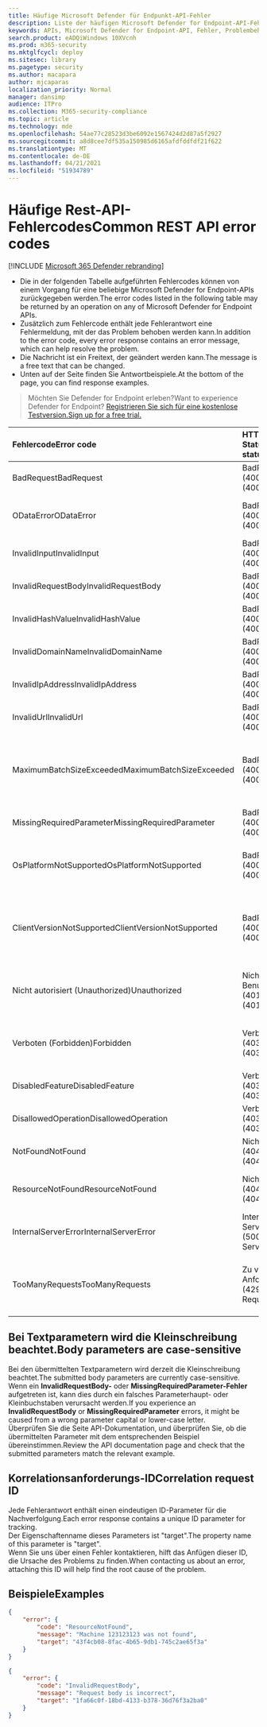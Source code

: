 ```yaml
---
title: Häufige Microsoft Defender für Endpunkt-API-Fehler
description: Liste der häufigen Microsoft Defender for Endpoint-API-Fehler mit Beschreibungen.
keywords: APIs, Microsoft Defender for Endpoint-API, Fehler, Problembehandlung
search.product: eADQiWindows 10XVcnh
ms.prod: m365-security
ms.mktglfcycl: deploy
ms.sitesec: library
ms.pagetype: security
ms.author: macapara
author: mjcaparas
localization_priority: Normal
manager: dansimp
audience: ITPro
ms.collection: M365-security-compliance
ms.topic: article
ms.technology: mde
ms.openlocfilehash: 54ae77c28523d3be6092e1567424d2d87a5f2927
ms.sourcegitcommit: a8d8cee7df535a150985d6165afdfddfdf21f622
ms.translationtype: MT
ms.contentlocale: de-DE
ms.lasthandoff: 04/21/2021
ms.locfileid: "51934789"
---
```

# <a name="common-rest-api-error-codes"></a><span data-ttu-id="58968-104">Häufige Rest-API-Fehlercodes</span><span class="sxs-lookup"><span data-stu-id="58968-104">Common REST API error codes</span></span>

[!INCLUDE [Microsoft 365 Defender rebranding](../../includes/microsoft-defender.md)]


* <span data-ttu-id="58968-105">Die in der folgenden Tabelle aufgeführten Fehlercodes können von einem Vorgang für eine beliebige Microsoft Defender for Endpoint-APIs zurückgegeben werden.</span><span class="sxs-lookup"><span data-stu-id="58968-105">The error codes listed in the following table may be returned by an operation on any of Microsoft Defender for Endpoint APIs.</span></span>
* <span data-ttu-id="58968-106">Zusätzlich zum Fehlercode enthält jede Fehlerantwort eine Fehlermeldung, mit der das Problem behoben werden kann.</span><span class="sxs-lookup"><span data-stu-id="58968-106">In addition to the error code, every error response contains an error message, which can help resolve the problem.</span></span>
* <span data-ttu-id="58968-107">Die Nachricht ist ein Freitext, der geändert werden kann.</span><span class="sxs-lookup"><span data-stu-id="58968-107">The message is a free text that can be changed.</span></span>
* <span data-ttu-id="58968-108">Unten auf der Seite finden Sie Antwortbeispiele.</span><span class="sxs-lookup"><span data-stu-id="58968-108">At the bottom of the page, you can find response examples.</span></span>

><span data-ttu-id="58968-109">Möchten Sie Defender for Endpoint erleben?</span><span class="sxs-lookup"><span data-stu-id="58968-109">Want to experience Defender for Endpoint?</span></span> [<span data-ttu-id="58968-110">Registrieren Sie sich für eine kostenlose Testversion.</span><span class="sxs-lookup"><span data-stu-id="58968-110">Sign up for a free trial.</span></span>](https://www.microsoft.com/microsoft-365/windows/microsoft-defender-atp?ocid=docs-wdatp-assignaccess-abovefoldlink)

<span data-ttu-id="58968-111">Fehlercode</span><span class="sxs-lookup"><span data-stu-id="58968-111">Error code</span></span> |<span data-ttu-id="58968-112">HTTP-Statuscode</span><span class="sxs-lookup"><span data-stu-id="58968-112">HTTP status code</span></span> |<span data-ttu-id="58968-113">Message</span><span class="sxs-lookup"><span data-stu-id="58968-113">Message</span></span> 
:---|:---|:---
<span data-ttu-id="58968-114">BadRequest</span><span class="sxs-lookup"><span data-stu-id="58968-114">BadRequest</span></span> | <span data-ttu-id="58968-115">BadRequest (400)</span><span class="sxs-lookup"><span data-stu-id="58968-115">BadRequest (400)</span></span> | <span data-ttu-id="58968-116">Fehlermeldung "Allgemeine ungültige Anforderung".</span><span class="sxs-lookup"><span data-stu-id="58968-116">General Bad Request error message.</span></span>
<span data-ttu-id="58968-117">ODataError</span><span class="sxs-lookup"><span data-stu-id="58968-117">ODataError</span></span> | <span data-ttu-id="58968-118">BadRequest (400)</span><span class="sxs-lookup"><span data-stu-id="58968-118">BadRequest (400)</span></span> | <span data-ttu-id="58968-119">Ungültige OData-URI-Abfrage (der spezifische Fehler wird angegeben).</span><span class="sxs-lookup"><span data-stu-id="58968-119">Invalid OData URI query (the specific error is specified).</span></span>
<span data-ttu-id="58968-120">InvalidInput</span><span class="sxs-lookup"><span data-stu-id="58968-120">InvalidInput</span></span> | <span data-ttu-id="58968-121">BadRequest (400)</span><span class="sxs-lookup"><span data-stu-id="58968-121">BadRequest (400)</span></span> | <span data-ttu-id="58968-122">Ungültige Eingabe {ungültige Eingabe}.</span><span class="sxs-lookup"><span data-stu-id="58968-122">Invalid input {the invalid input}.</span></span>
<span data-ttu-id="58968-123">InvalidRequestBody</span><span class="sxs-lookup"><span data-stu-id="58968-123">InvalidRequestBody</span></span> | <span data-ttu-id="58968-124">BadRequest (400)</span><span class="sxs-lookup"><span data-stu-id="58968-124">BadRequest (400)</span></span> | <span data-ttu-id="58968-125">Ungültiger Anforderungstext.</span><span class="sxs-lookup"><span data-stu-id="58968-125">Invalid request body.</span></span>
<span data-ttu-id="58968-126">InvalidHashValue</span><span class="sxs-lookup"><span data-stu-id="58968-126">InvalidHashValue</span></span> | <span data-ttu-id="58968-127">BadRequest (400)</span><span class="sxs-lookup"><span data-stu-id="58968-127">BadRequest (400)</span></span> | <span data-ttu-id="58968-128">Der Hashwert {der ungültige Hash} ist ungültig.</span><span class="sxs-lookup"><span data-stu-id="58968-128">Hash value {the invalid hash} is invalid.</span></span>
<span data-ttu-id="58968-129">InvalidDomainName</span><span class="sxs-lookup"><span data-stu-id="58968-129">InvalidDomainName</span></span> | <span data-ttu-id="58968-130">BadRequest (400)</span><span class="sxs-lookup"><span data-stu-id="58968-130">BadRequest (400)</span></span> | <span data-ttu-id="58968-131">Der Domänenname {die ungültige Domäne} ist ungültig.</span><span class="sxs-lookup"><span data-stu-id="58968-131">Domain name {the invalid domain} is invalid.</span></span>
<span data-ttu-id="58968-132">InvalidIpAddress</span><span class="sxs-lookup"><span data-stu-id="58968-132">InvalidIpAddress</span></span> | <span data-ttu-id="58968-133">BadRequest (400)</span><span class="sxs-lookup"><span data-stu-id="58968-133">BadRequest (400)</span></span> | <span data-ttu-id="58968-134">Die IP-Adresse {die ungültige IP} ist ungültig.</span><span class="sxs-lookup"><span data-stu-id="58968-134">IP address {the invalid IP} is invalid.</span></span>
<span data-ttu-id="58968-135">InvalidUrl</span><span class="sxs-lookup"><span data-stu-id="58968-135">InvalidUrl</span></span> | <span data-ttu-id="58968-136">BadRequest (400)</span><span class="sxs-lookup"><span data-stu-id="58968-136">BadRequest (400)</span></span> | <span data-ttu-id="58968-137">URL {die ungültige URL} ist ungültig.</span><span class="sxs-lookup"><span data-stu-id="58968-137">URL {the invalid URL} is invalid.</span></span>
<span data-ttu-id="58968-138">MaximumBatchSizeExceeded</span><span class="sxs-lookup"><span data-stu-id="58968-138">MaximumBatchSizeExceeded</span></span> | <span data-ttu-id="58968-139">BadRequest (400)</span><span class="sxs-lookup"><span data-stu-id="58968-139">BadRequest (400)</span></span> | <span data-ttu-id="58968-140">Die maximale Batchgröße wurde überschritten.</span><span class="sxs-lookup"><span data-stu-id="58968-140">Maximum batch size exceeded.</span></span> <span data-ttu-id="58968-141">Received: {batch size received}, allowed: {batch size allowed}.</span><span class="sxs-lookup"><span data-stu-id="58968-141">Received: {batch size received}, allowed: {batch size allowed}.</span></span>
<span data-ttu-id="58968-142">MissingRequiredParameter</span><span class="sxs-lookup"><span data-stu-id="58968-142">MissingRequiredParameter</span></span> | <span data-ttu-id="58968-143">BadRequest (400)</span><span class="sxs-lookup"><span data-stu-id="58968-143">BadRequest (400)</span></span> | <span data-ttu-id="58968-144">Parameter {der fehlende Parameter} fehlt.</span><span class="sxs-lookup"><span data-stu-id="58968-144">Parameter {the missing parameter} is missing.</span></span>
<span data-ttu-id="58968-145">OsPlatformNotSupported</span><span class="sxs-lookup"><span data-stu-id="58968-145">OsPlatformNotSupported</span></span> | <span data-ttu-id="58968-146">BadRequest (400)</span><span class="sxs-lookup"><span data-stu-id="58968-146">BadRequest (400)</span></span> | <span data-ttu-id="58968-147">Die Betriebssystemplattform {die Clientbetriebssystemplattform} wird für diese Aktion nicht unterstützt.</span><span class="sxs-lookup"><span data-stu-id="58968-147">OS Platform {the client OS Platform} is not supported for this action.</span></span>
<span data-ttu-id="58968-148">ClientVersionNotSupported</span><span class="sxs-lookup"><span data-stu-id="58968-148">ClientVersionNotSupported</span></span> | <span data-ttu-id="58968-149">BadRequest (400)</span><span class="sxs-lookup"><span data-stu-id="58968-149">BadRequest (400)</span></span> | <span data-ttu-id="58968-150">{Die angeforderte Aktion} wird für die Clientversion {unterstützte Clientversion} und höher unterstützt.</span><span class="sxs-lookup"><span data-stu-id="58968-150">{The requested action} is supported on client version {supported client version} and above.</span></span>
<span data-ttu-id="58968-151">Nicht autorisiert (Unauthorized)</span><span class="sxs-lookup"><span data-stu-id="58968-151">Unauthorized</span></span> | <span data-ttu-id="58968-152">Nicht autorisierter Benutzer (401)</span><span class="sxs-lookup"><span data-stu-id="58968-152">Unauthorized (401)</span></span> | <span data-ttu-id="58968-153">Nicht autorisiert (ungültiger oder abgelaufener Autorisierungsheader).</span><span class="sxs-lookup"><span data-stu-id="58968-153">Unauthorized (invalid or expired authorization header).</span></span>
<span data-ttu-id="58968-154">Verboten (Forbidden)</span><span class="sxs-lookup"><span data-stu-id="58968-154">Forbidden</span></span> | <span data-ttu-id="58968-155">Verboten (403)</span><span class="sxs-lookup"><span data-stu-id="58968-155">Forbidden (403)</span></span> | <span data-ttu-id="58968-156">Verboten (gültiges Token, aber unzureichende Berechtigung für die Aktion).</span><span class="sxs-lookup"><span data-stu-id="58968-156">Forbidden (valid token but insufficient permission for the action).</span></span>
<span data-ttu-id="58968-157">DisabledFeature</span><span class="sxs-lookup"><span data-stu-id="58968-157">DisabledFeature</span></span> | <span data-ttu-id="58968-158">Verboten (403)</span><span class="sxs-lookup"><span data-stu-id="58968-158">Forbidden (403)</span></span> | <span data-ttu-id="58968-159">Das Mandantenfeature ist nicht aktiviert.</span><span class="sxs-lookup"><span data-stu-id="58968-159">Tenant feature is not enabled.</span></span>
<span data-ttu-id="58968-160">DisallowedOperation</span><span class="sxs-lookup"><span data-stu-id="58968-160">DisallowedOperation</span></span> | <span data-ttu-id="58968-161">Verboten (403)</span><span class="sxs-lookup"><span data-stu-id="58968-161">Forbidden (403)</span></span> | <span data-ttu-id="58968-162">{der unzulässige Vorgang und der Grund}.</span><span class="sxs-lookup"><span data-stu-id="58968-162">{the disallowed operation and the reason}.</span></span>
<span data-ttu-id="58968-163">NotFound</span><span class="sxs-lookup"><span data-stu-id="58968-163">NotFound</span></span> | <span data-ttu-id="58968-164">Nicht gefunden (404)</span><span class="sxs-lookup"><span data-stu-id="58968-164">Not Found (404)</span></span> | <span data-ttu-id="58968-165">Fehlermeldung "Allgemein nicht gefunden".</span><span class="sxs-lookup"><span data-stu-id="58968-165">General Not Found error message.</span></span>
<span data-ttu-id="58968-166">ResourceNotFound</span><span class="sxs-lookup"><span data-stu-id="58968-166">ResourceNotFound</span></span> | <span data-ttu-id="58968-167">Nicht gefunden (404)</span><span class="sxs-lookup"><span data-stu-id="58968-167">Not Found (404)</span></span> | <span data-ttu-id="58968-168">Ressource {die angeforderte Ressource} wurde nicht gefunden.</span><span class="sxs-lookup"><span data-stu-id="58968-168">Resource {the requested resource} was not found.</span></span>
<span data-ttu-id="58968-169">InternalServerError</span><span class="sxs-lookup"><span data-stu-id="58968-169">InternalServerError</span></span> | <span data-ttu-id="58968-170">Interner Serverfehler (500)</span><span class="sxs-lookup"><span data-stu-id="58968-170">Internal Server Error (500)</span></span> | <span data-ttu-id="58968-171">(Keine Fehlermeldung, wiederholen Sie den Vorgang)</span><span class="sxs-lookup"><span data-stu-id="58968-171">(No error message, retry the operation)</span></span>
<span data-ttu-id="58968-172">TooManyRequests</span><span class="sxs-lookup"><span data-stu-id="58968-172">TooManyRequests</span></span> | <span data-ttu-id="58968-173">Zu viele Anforderungen (429)</span><span class="sxs-lookup"><span data-stu-id="58968-173">Too Many Requests (429)</span></span> | <span data-ttu-id="58968-174">Die Antwort stellt das Erreichen des Kontingentgrenzwerts entweder nach Anzahl der Anforderungen oder nach CPU dar.</span><span class="sxs-lookup"><span data-stu-id="58968-174">Response will represent reaching quota limit either by number of requests or by CPU.</span></span>

## <a name="body-parameters-are-case-sensitive"></a><span data-ttu-id="58968-175">Bei Textparametern wird die Kleinschreibung beachtet.</span><span class="sxs-lookup"><span data-stu-id="58968-175">Body parameters are case-sensitive</span></span>

<span data-ttu-id="58968-176">Bei den übermittelten Textparametern wird derzeit die Kleinschreibung beachtet.</span><span class="sxs-lookup"><span data-stu-id="58968-176">The submitted body parameters are currently case-sensitive.</span></span>
<br><span data-ttu-id="58968-177">Wenn ein **InvalidRequestBody-** oder **MissingRequiredParameter-Fehler** aufgetreten ist, kann dies durch ein falsches Parameterhaupt- oder Kleinbuchstaben verursacht werden.</span><span class="sxs-lookup"><span data-stu-id="58968-177">If you experience an **InvalidRequestBody** or **MissingRequiredParameter** errors, it might be caused from a wrong parameter capital or lower-case letter.</span></span>
<br><span data-ttu-id="58968-178">Überprüfen Sie die Seite API-Dokumentation, und überprüfen Sie, ob die übermittelten Parameter mit dem entsprechenden Beispiel übereinstimmen.</span><span class="sxs-lookup"><span data-stu-id="58968-178">Review the API documentation page and check that the submitted parameters match the relevant example.</span></span>

## <a name="correlation-request-id"></a><span data-ttu-id="58968-179">Korrelationsanforderungs-ID</span><span class="sxs-lookup"><span data-stu-id="58968-179">Correlation request ID</span></span>

<span data-ttu-id="58968-180">Jede Fehlerantwort enthält einen eindeutigen ID-Parameter für die Nachverfolgung.</span><span class="sxs-lookup"><span data-stu-id="58968-180">Each error response contains a unique ID parameter for tracking.</span></span>
<br><span data-ttu-id="58968-181">Der Eigenschaftenname dieses Parameters ist "target".</span><span class="sxs-lookup"><span data-stu-id="58968-181">The property name of this parameter is "target".</span></span>
<br><span data-ttu-id="58968-182">Wenn Sie uns über einen Fehler kontaktieren, hilft das Anfügen dieser ID, die Ursache des Problems zu finden.</span><span class="sxs-lookup"><span data-stu-id="58968-182">When contacting us about an error, attaching this ID will help find the root cause of the problem.</span></span>

## <a name="examples"></a><span data-ttu-id="58968-183">Beispiele</span><span class="sxs-lookup"><span data-stu-id="58968-183">Examples</span></span>

```json
{
    "error": {
        "code": "ResourceNotFound",
        "message": "Machine 123123123 was not found",
        "target": "43f4cb08-8fac-4b65-9db1-745c2ae65f3a"
    }
}
```


```json
{
    "error": {
        "code": "InvalidRequestBody",
        "message": "Request body is incorrect",
        "target": "1fa66c0f-18bd-4133-b378-36d76f3a2ba0"
    }
}
```
